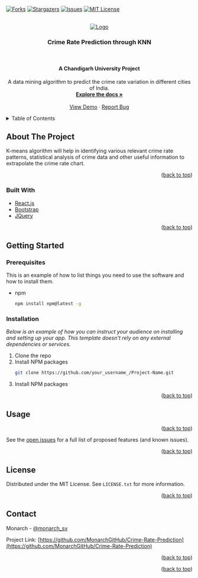 <div id="top"></div>

[![Forks][forks-shield]][forks-url]
[![Stargazers][stars-shield]][stars-url]
[![Issues][issues-shield]][issues-url]
[![MIT License][license-shield]][license-url]

<!-- PROJECT LOGO -->
<br />
<div align="center">
  <a href="https://github.com/MonarchGitHub/Crime-Rate-Prediction">
    <img src="https://cdn.discordapp.com/attachments/993518357456359444/1010908466971426886/violent-crimes_600.jpeg" alt="Logo" >
  </a>

  <h3 align="center">Crime Rate Prediction through KNN</h3>
  <br>
  <h4 align="center">A Chandigarh University Project</h3>

  <p align="center">
    A data mining algorithm to predict the crime rate variation in different cities of India. 
    <br />
    <a href="https://github.com/MonarchGitHub/Crime-Rate-Prediction/blob/master/README.md"><strong>Explore the docs »</strong></a>
    <br />
    <br />
    <a href="https://github.com/MonarchGitHub/Crime-Rate-Prediction">View Demo</a>
    ·
    <a href="https://github.com/MonarchGitHub/Crime-Rate-Prediction/issues">Report Bug</a>
  </p>
</div>

<!-- TABLE OF CONTENTS -->
<details>
  <summary>Table of Contents</summary>
  <ol>
    <li>
      <a href="#about-the-project">About The Project</a>
      <ul>
        <li><a href="#built-with">Built With</a></li>
      </ul>
    </li>
    <li>
      <a href="#getting-started">Getting Started</a>
      <ul>
        <li><a href="#prerequisites">Prerequisites</a></li>
        <li><a href="#installation">Installation</a></li>
      </ul>
    </li>
    <!-- <li><a href="#usage">Usage</a></li> -->
    <li><a href="#license">License</a></li>
    <li><a href="#contact">Contact</a></li>
    <li><a href="#acknowledgments">Acknowledgments</a></li>
  </ol>
</details>

<!-- ABOUT THE PROJECT -->

## About The Project
K-means algorithm will help in identifying various relevant crime rate patterns, statistical analysis of crime data and other useful information to extrapolate the crime rate chart. 

<p align="right">(<a href="#top">back to top</a>)</p>

### Built With

- [React.js](https://reactjs.org/)
- [Bootstrap](https://getbootstrap.com)
- [JQuery](https://jquery.com)

<p align="right">(<a href="#top">back to top</a>)</p>

<!-- GETTING STARTED -->

## Getting Started

### Prerequisites

This is an example of how to list things you need to use the software and how to install them.

- npm
  ```sh
  npm install npm@latest -g
  ```

### Installation

_Below is an example of how you can instruct your audience on installing and setting up your app. This template doesn't rely on any external dependencies or services._

1. Clone the repo
2. Install NPM packages
   ```sh
   git clone https://github.com/your_username_/Project-Name.git
   ```
3. Install NPM packages


<p align="right">(<a href="#top">back to top</a>)</p>

<!-- USAGE EXAMPLES -->

## Usage


<p align="right">(<a href="#top">back to top</a>)</p>

See the [open issues](https://github.com/MonarchGitHub/Crime-Rate-Prediction/issues) for a full list of proposed features (and known issues).

<p align="right">(<a href="#top">back to top</a>)</p>

<!-- LICENSE -->

## License

Distributed under the MIT License. See `LICENSE.txt` for more information.

<p align="right">(<a href="#top">back to top</a>)</p>

<!-- CONTACT -->

## Contact

Monarch - [@monarch_sv](https://twitter.com/monarch_sv)

Project Link: [https://github.com/MonarchGitHub/Crime-Rate-Prediction](https://github.com/MonarchGitHub/Crime-Rate-Prediction)

<p align="right">(<a href="#top">back to top</a>)</p>

<!-- ACKNOWLEDGMENTS -->

<p align="right">(<a href="#top">back to top</a>)</p>

<!-- MARKDOWN LINKS & IMAGES -->
<!-- https://www.markdownguide.org/basic-syntax/#reference-style-links -->

[forks-shield]:https://img.shields.io/github/forks/MonarchGitHub/Crime-Rate-Prediction?style=for-the-badge
[forks-url]: https://github.com/MonarchGitHub/Crime-Rate-Prediction/network/members
[stars-shield]: https://img.shields.io/github/stars/MonarchGitHub/Crime-Rate-Prediction?style=for-the-badge
[stars-url]: https://github.com/MonarchGitHub/Crime-Rate-Prediction/stargazers
[issues-shield]:https://img.shields.io/github/issues/MonarchGitHub/Crime-Rate-Prediction?style=for-the-badge
[issues-url]: https://github.com/MonarchGitHub/Crime-Rate-Prediction/issues
[license-shield]: https://img.shields.io/github/license/othneildrew/Best-README-Template.svg?style=for-the-badge
[license-url]: https://github.com/MonarchGitHub/Crime-Rate-Prediction/blob/master/LICENSE.txt
